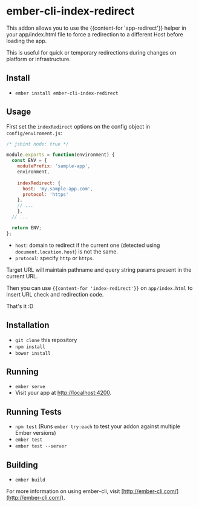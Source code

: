 # ember-cli-index-redirect

This addon allows you to use the {{content-for 'app-redirect'}} helper in your app/index.html file to force a redirection to a different
Host before loading the app.

This is useful for quick or temporary redirections during changes on platform or infrastructure.

## Install

* `ember install ember-cli-index-redirect`

## Usage

First set the `indexRedirect` options on the config object in `config/enviroment.js`:

```js
/* jshint node: true */

module.exports = function(environment) {
  const ENV = {
    modulePrefix: 'sample-app',
    environment,
    
    indexRedirect: {
      host: 'my.sample-app.com',
      protocol: 'https'
    },
    // ...
    },
  // ...

  return ENV;
};
```

* `host`: domain to redirect if the current one (detected using `document.location.host`) is not the same.
* `protocol`: specify `http` or `https`.

Target URL will maintain pathname and query string params present in the current URL.

Then you can use `{{content-for 'index-redirect'}}` on `app/index.html` to insert URL check and redirection code.

That's it :D

## Installation

* `git clone` this repository
* `npm install`
* `bower install`

## Running

* `ember serve`
* Visit your app at [http://localhost:4200](http://localhost:4200).

## Running Tests

* `npm test` (Runs `ember try:each` to test your addon against multiple Ember versions)
* `ember test`
* `ember test --server`

## Building

* `ember build`

For more information on using ember-cli, visit [http://ember-cli.com/](http://ember-cli.com/).
